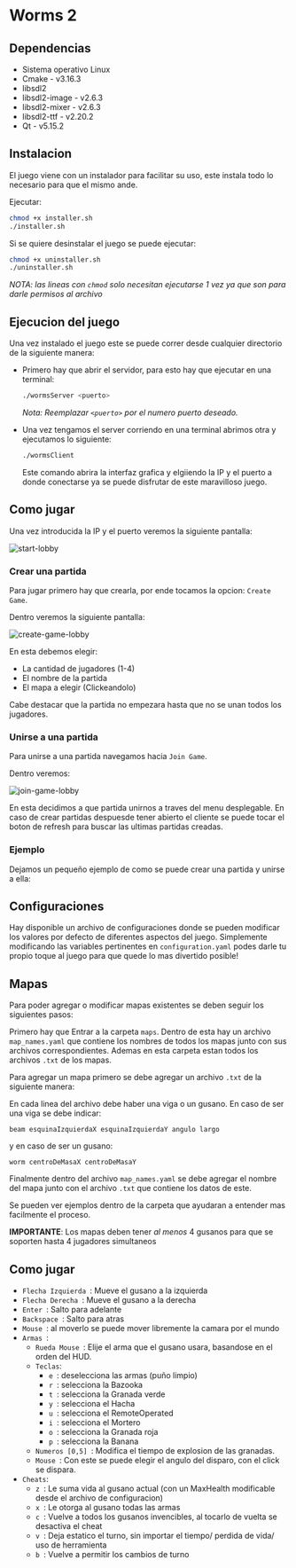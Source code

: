 # **Worms 2**

## Dependencias
* Sistema operativo Linux
* Cmake - v3.16.3
* libsdl2
* libsdl2-image - v2.6.3
* libsdl2-mixer - v2.6.3
* libsdl2-ttf - v2.20.2
* Qt - v5.15.2

## Instalacion

El juego viene con un instalador para facilitar su uso, este instala todo lo necesario para que el mismo ande.

 Ejecutar:

```bash
chmod +x installer.sh
./installer.sh
```

Si se quiere desinstalar el juego se puede ejecutar:

```bash
chmod +x uninstaller.sh
./uninstaller.sh
```

*NOTA: las lineas con `chmod` solo necesitan ejecutarse 1 vez ya que son para darle permisos al archivo*

## Ejecucion del juego

Una vez instalado el juego este se puede correr desde cualquier directorio de la siguiente manera:

* Primero hay que abrir el servidor, para esto hay que ejecutar en una terminal:

  ```bash
  ./wormsServer <puerto>
  ```

  *Nota: Reemplazar `<puerto>` por el numero puerto deseado.*

* Una vez tengamos el server corriendo en una terminal abrimos otra y ejecutamos lo siguiente:

  ```bash
  ./wormsClient
  ```

  Este comando abrira la interfaz grafica y elgiiendo la IP y el puerto a donde conectarse ya se puede disfrutar de este maravilloso juego.

## Como jugar

Una vez introducida la IP y el puerto veremos la siguiente pantalla:

![start-lobby](https://github.com/franjuarez/Taller-Worms/assets/90098530/3d40a9e2-be88-425a-b91c-4c6c4971a7f6)

### Crear una partida

Para jugar primero hay que crearla, por ende tocamos la opcion: `Create Game`. 

Dentro veremos la siguiente pantalla:

![create-game-lobby](https://github.com/franjuarez/Taller-Worms/assets/90098530/b854fe5b-8875-4aa6-81ea-c8e01f4e9e38)

En esta debemos elegir:
* La cantidad de jugadores (1-4)
* El nombre de la partida
* El mapa a elegir (Clickeandolo)

Cabe destacar que la partida no empezara hasta que no se unan todos los jugadores.

### Unirse a una partida

Para unirse a una partida navegamos hacia `Join Game`.

Dentro veremos:

![join-game-lobby](https://github.com/franjuarez/Taller-Worms/assets/90098530/bd984d29-78f4-435d-9d79-dd920881548b)


En esta decidimos a que partida unirnos a traves del menu desplegable. En caso de crear partidas despuesde tener abierto el cliente se puede tocar el boton de refresh para buscar las ultimas partidas creadas.

### Ejemplo

Dejamos un pequeño ejemplo de como se puede crear una partida y unirse a ella:


## Configuraciones

Hay disponible un archivo de configuraciones donde se pueden modificar los valores por defecto de diferentes aspectos del juego. Simplemente modificando las variables pertinentes en `configuration.yaml` podes darle tu propio toque al juego para que quede lo mas divertido posible!

## Mapas

Para poder agregar o modificar mapas existentes se deben seguir los siguientes pasos:

Primero hay que Entrar a la carpeta `maps`. Dentro de esta hay un archivo `map_names.yaml` que contiene los nombres de todos los mapas junto con sus archivos correspondientes. Ademas en esta carpeta estan todos los archivos `.txt` de los mapas. 

Para agregar un mapa primero se debe agregar un archivo `.txt` de la siguiente manera:

En cada linea del archivo debe haber una viga o un gusano. En caso de ser una viga se debe indicar: 
  
`beam esquinaIzquierdaX esquinaIzquierdaY angulo largo`

y en caso de ser un gusano:

`worm centroDeMasaX centroDeMasaY`

Finalmente dentro del archivo `map_names.yaml` se debe agregar el nombre del mapa junto con el archivo `.txt` que contiene los datos de este.

Se pueden ver ejemplos dentro de la carpeta que ayudaran a entender mas facilmente el proceso.

**IMPORTANTE**: Los mapas deben tener *al menos* 4 gusanos para que se soporten hasta 4 jugadores simultaneos

## Como jugar

* `Flecha Izquierda `: Mueve el gusano a la izquierda
* `Flecha Derecha `: Mueve el gusano a la derecha
* `Enter `: Salto para adelante
* `Backspace `: Salto para atras
* `Mouse `: al moverlo se puede mover libremente la camara por el mundo
* `Armas `:
  * `Rueda Mouse `: Elije el arma que el gusano usara, basandose en el orden del HUD.
  * `Teclas`:
    * `e `: deselecciona las armas (puño limpio)
    * `r `: selecciona la Bazooka
    * `t `: selecciona la Granada verde
    * `y `: selecciona el Hacha
    * `u `: selecciona el RemoteOperated
    * `i `: selecciona el Mortero
    * `o `: selecciona la Granada roja
    * `p `: selecciona la Banana
  * `Numeros [0,5] `: Modifica el tiempo de explosion de las granadas.
  * `Mouse `: Con este se puede elegir el angulo del disparo, con el click se dispara.
* `Cheats`:
  *  `z `: Le suma vida al gusano actual (con un MaxHealth modificable desde el archivo de configuracion)
  *  `x `: Le otorga al gusano todas las armas
  *  `c `: Vuelve a todos los gusanos invencibles, al tocarlo de vuelta se desactiva el cheat
  *  `v `: Deja estatico el turno, sin importar el tiempo/ perdida de vida/ uso de herramienta
  *  `b `: Vuelve a permitir los cambios de turno



